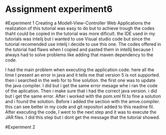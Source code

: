 # Assignment experiment6

#Experiment 1
Creating a Modell-View-Controller Web Applications
the realization of this tutorial was easy to do but to achieve trough the codes thaht could be copied in the tutorial was more dificult.
the IDE used in my tutorials was intelij but i wanted to use Visual studio code but since the tutorial recomended use intelij i decide to use this one.
The codes offered in the tutorial had flaws when I copied and pasted them in intellij because I always had to solve problems like adding that maven dependency to the code.

I had the main problem when executing the application code. here all the time I present an error in java and it tells me that version 5 is not supported.
then i searched in the web for to fine solution. the first one was to update the java compiler.
I did but i get the same error mesage whe i ran the code of the aplication.
Then i make sure that i had the correct java version. i did but i get the same error. 
After i worked with the pom.xml fil.to fine a solution and i found the solution.
Before <dependecies> i added the section <properties> with the amve.compiler. this can see better in my code and git repositori added to this readme fil.
After executing the code, I went to the next step and it was to execute the JAR files.
I did this step but i dont get the message that the tutorial showed.


#Experiment 2










